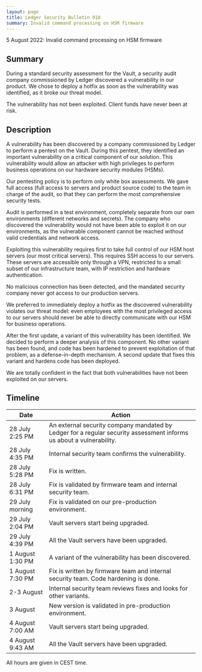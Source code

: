 ```yaml
---
layout: page
title: Ledger Security Bulletin 018
summary: Invalid command processing on HSM firmware
---
```


5 August 2022: Invalid command processing on HSM firmware

## Summary

During a standard security assessment for the Vault, a security audit company commissioned by Ledger discovered a vulnerability in our product. We chose to deploy a hotfix as soon as the vulnerability was identified, as it broke our threat model.

The vulnerability has not been exploited. Client funds have never been at risk.

## Description

A vulnerability has been discovered by a company commissioned by Ledger to perform a pentest on the Vault. During this pentest, they identified an important vulnerability on a critical component of our solution. This vulnerability would allow an attacker with high privileges to perform business operations on our hardware security modules (HSMs).

Our pentesting policy is to perform only white box assessments. We gave full access (full access to servers and product source code) to the team in charge of the audit, so that they can perform the most comprehensive security tests.

Audit is performed in a test environment, completely separate from our own environments (different networks and secrets). The company who discovered the vulnerability would not have been able to exploit it on our environments, as the vulnerable component cannot be reached without valid credentials and network access.

Exploiting this vulnerability requires first to take full control of our HSM host servers (our most critical servers). This requires SSH access to our servers. These servers are accessible only through a VPN, restricted to a small subset of our infrastructure team, with IP restriction and hardware authentication.

No malicious connection has been detected, and the mandated security company never got access to our production servers.

We preferred to immediately deploy a hotfix as the discovered vulnerability violates our threat model: even employees with the most privileged access to our servers should never be able to directly communicate with our HSM for business operations.

After the first update, a variant of this vulnerability has been identified. We decided to perform a deeper analysis of this component. No other variant has been found, and code has been hardened to prevent exploitation of that problem, as a defense-in-depth mechanism. A second update that fixes this variant and hardens code has been deployed.

We are totally confident in the fact that both vulnerabilities have not been exploited on our servers.

## Timeline

| Date                     | Action                                                          |
|--------------------------|-----------------------------------------------------------------|
| 28 July 2:25 PM  | An external security company mandated by Ledger for a regular security assessment informs us about a vulnerability. |
| 28 July 4:35 PM  | Internal security team confirms the vulnerability. |
| 28 July 5:28 PM  | Fix is written. |
| 28 July 6:31 PM  | Fix is validated by firmware team and internal security team. |
| 29 July morning  | Fix is validated on our pre-production environment. |
| 29 July 2:04 PM  | Vault servers start being upgraded. |
| 29 July 4:39 PM  | All the Vault servers have been upgraded. |
| 1 August 1:30 PM | A variant of the vulnerability has been discovered. |
| 1 August 7:30 PM | Fix is written by firmware team and internal security team. Code hardening is done. |
| 2-3 August       | Internal security team reviews fixes and looks for other variants. |
| 3 August         | New version is validated in pre-production environment. |
| 4 August 7:00 AM | Vault servers start being upgraded. |
| 4 August 9:43 AM | All the Vault servers have been upgraded. |

All hours are given in CEST time.

